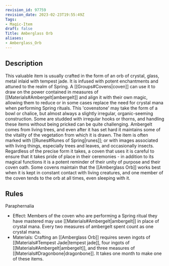 ```yaml
---
revision_id: 97759
revision_date: 2023-02-23T19:55:49Z
Tags:
- Magic-Item
draft: false
Title: Amberglass Orb
aliases:
- Amberglass_Orb
---
```

## Description
This valuable item is usually crafted in the form of an orb of crystal, glass, metal inlaid with tempest jade. It is infused with potent enchantments and attuned to the realm of Spring. A [[Groups#Covens|coven]] can use it to draw on the power contained in measures of [[Materials#Ambergelt|ambergelt]] and align it with their own magic, allowing them to reduce or in some cases replace the need for crystal mana when performing Spring rituals.
This 'covenstone' may take the form of a bowl or chalice, but almost always a slightly irregular, organic-seeming construction. Some are studded with irregular hooks or thorns, and handling these items without being pricked can be quite challenging. Ambergelt comes from living trees, and even after it has set hard it maintains some of the vitality of the vegetation from which it is drawn. The item is often marked with [[Runes#Runes of Spring|runes]]; or with images associated with living things, especially trees and leaves, and occasionally insects. Regardless of the precise form it takes, a coven that uses it is careful to ensure that it takes pride of place in their ceremonies - in addition to its magical functions it is a potent reminder of their unity of purpose and their coven oath. Some covens maintain that the [[Amberglass Orb]] works best when it is kept in constant contact with living creatures, and one member of the coven tends to the orb at all times, even sleeping with it.
## Rules
Paraphernalia
* Effect: Members of the coven who are performing a Spring ritual they have mastered may use [[Materials#Ambergelt|ambergelt]] in place of crystal mana. Every two measures of ambergelt spent count as one crystal mana.
* Materials: Crafting an [[Amberglass Orb]] requires seven ingots of [[Materials#Tempest Jade|tempest jade]], four ingots of [[Materials#Ambergelt|ambergelt]], and three measures of [[Materials#Dragonbone|dragonbone]]. It takes one month to make one of these items.